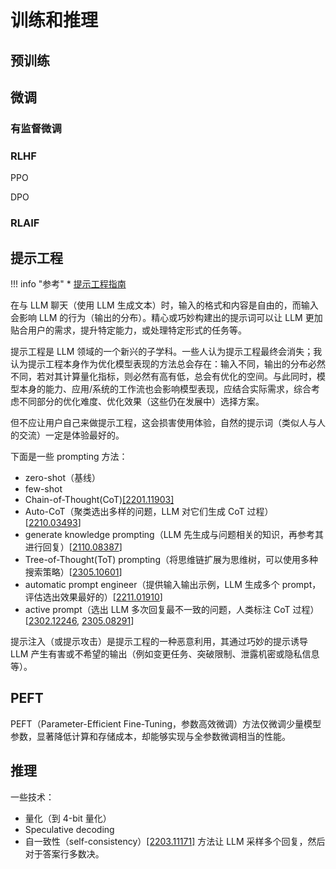 # 训练和推理

## 预训练

## 微调

### 有监督微调

### RLHF

PPO

DPO

### RLAIF

## 提示工程

!!! info "参考"
    * [提示工程指南](https://www.promptingguide.ai)

在与 LLM 聊天（使用 LLM 生成文本）时，输入的格式和内容是自由的，而输入会影响 LLM 的行为（输出的分布）。精心或巧妙构建出的提示词可以让 LLM 更加贴合用户的需求，提升特定能力，或处理特定形式的任务等。

提示工程是 LLM 领域的一个新兴的子学科。一些人认为提示工程最终会消失；我认为提示工程本身作为优化模型表现的方法总会存在：输入不同，输出的分布必然不同，若对其计算量化指标，则必然有高有低，总会有优化的空间。与此同时，模型本身的能力、应用/系统的工作流也会影响模型表现，应结合实际需求，综合考虑不同部分的优化难度、优化效果（这些仍在发展中）选择方案。

但不应让用户自己来做提示工程，这会损害使用体验，自然的提示词（类似人与人的交流）一定是体验最好的。

下面是一些 prompting 方法：

* zero-shot（基线）
* few-shot
* Chain-of-Thought(CoT)[[2201.11903]](https://arxiv.org/abs/2201.11903)
* Auto-CoT（聚类选出多样的问题，LLM 对它们生成 CoT 过程）[[2210.03493](https://arxiv.org/abs/2210.03493)]
* generate knowledge prompting（LLM 先生成与问题相关的知识，再参考其进行回复）[[2110.08387](https://arxiv.org/abs/2110.08387)]
* Tree-of-Thought(ToT) prompting（将思维链扩展为思维树，可以使用多种搜索策略）[[2305.10601](https://arxiv.org/abs/2305.10601)]
* automatic prompt engineer（提供输入输出示例，LLM 生成多个 prompt，评估选出效果最好的）[[2211.01910](https://arxiv.org/abs/2211.01910)]
* active prompt（选出 LLM 多次回复最不一致的问题，人类标注 CoT 过程）[[2302.12246](https://arxiv.org/abs/2302.12246), [2305.08291](https://arxiv.org/abs/2305.08291)]

提示注入（或提示攻击）是提示工程的一种恶意利用，其通过巧妙的提示诱导 LLM 产生有害或不希望的输出（例如变更任务、突破限制、泄露机密或隐私信息等）。

## PEFT

PEFT（Parameter-Efficient Fine-Tuning，参数高效微调）方法仅微调少量模型参数，显著降低计算和存储成本，却能够实现与全参数微调相当的性能。

## 推理

一些技术：

* 量化（到 4-bit 量化）
* Speculative decoding
* 自一致性（self-consistency）[[2203.11171]](https://arxiv.org/abs/2203.11171) 方法让 LLM 采样多个回复，然后对于答案行多数决。
